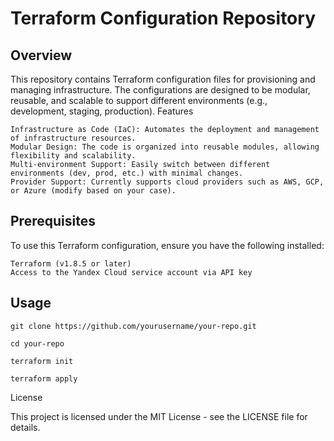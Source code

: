 Terraform Configuration Repository
==================================
Overview
--------

This repository contains Terraform configuration files for provisioning and managing infrastructure. The configurations are designed to be modular, reusable, and scalable to support different environments (e.g., development, staging, production).
Features

    Infrastructure as Code (IaC): Automates the deployment and management of infrastructure resources.
    Modular Design: The code is organized into reusable modules, allowing flexibility and scalability.
    Multi-environment Support: Easily switch between different environments (dev, prod, etc.) with minimal changes.
    Provider Support: Currently supports cloud providers such as AWS, GCP, or Azure (modify based on your case).

Prerequisites
-------------

To use this Terraform configuration, ensure you have the following installed:

    Terraform (v1.8.5 or later)
    Access to the Yandex Cloud service account via API key 

Usage
-----

    git clone https://github.com/yourusername/your-repo.git
    
    cd your-repo
    
    terraform init
    
    terraform apply

License

This project is licensed under the MIT License - see the LICENSE file for details.
